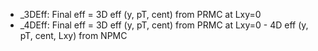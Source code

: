 * _3DEff: Final eff = 3D eff (y, pT, cent) from PRMC at Lxy=0
* _4DEff: Final eff = 3D eff (y, pT, cent) from PRMC at Lxy=0 - 4D eff (y, pT, cent, Lxy) from NPMC

